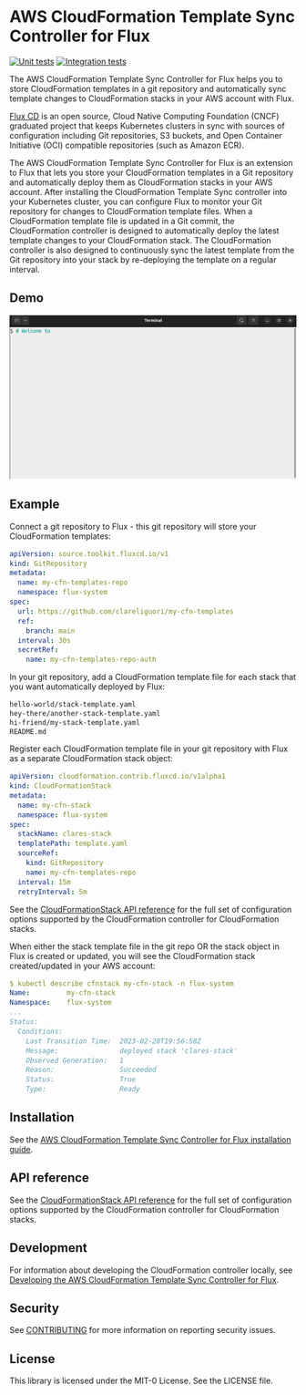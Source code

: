 # AWS CloudFormation Template Sync Controller for Flux

[![Unit tests](https://github.com/awslabs/aws-cloudformation-controller-for-flux/actions/workflows/unit-tests.yml/badge.svg?branch=main)](https://github.com/awslabs/aws-cloudformation-controller-for-flux/actions/workflows/unit-tests.yml)
[![Integration tests](https://github.com/awslabs/aws-cloudformation-controller-for-flux/actions/workflows/integ-tests.yml/badge.svg?branch=main)](https://github.com/awslabs/aws-cloudformation-controller-for-flux/actions/workflows/integ-tests.yml)

The AWS CloudFormation Template Sync Controller for Flux helps you to store CloudFormation templates in a git repository
and automatically sync template changes to CloudFormation stacks in your AWS account with Flux.

[Flux CD](https://fluxcd.io/) is an open source, Cloud Native Computing Foundation (CNCF) graduated project that keeps
Kubernetes clusters in sync with sources of configuration including Git repositories, S3 buckets, and Open Container
Initiative (OCI) compatible repositories (such as Amazon ECR).

The AWS CloudFormation Template Sync Controller for Flux is an extension to Flux that lets you store your CloudFormation
templates in a Git repository and automatically deploy them as CloudFormation stacks in your AWS account. After installing
the CloudFormation Template Sync controller into your Kubernetes cluster, you can configure Flux to monitor your Git repository
for changes to CloudFormation template files. When a CloudFormation template file is updated in a Git commit, the CloudFormation
controller is designed to automatically deploy the latest template changes to your CloudFormation stack. The CloudFormation
controller is also designed to continuously sync the latest template from the Git repository into your stack by re-deploying
the template on a regular interval.

## Demo

![Demo](/docs/demo.gif 'Demo')

## Example

Connect a git repository to Flux - this git repository will store your CloudFormation templates:

```yaml
apiVersion: source.toolkit.fluxcd.io/v1
kind: GitRepository
metadata:
  name: my-cfn-templates-repo
  namespace: flux-system
spec:
  url: https://github.com/clareliguori/my-cfn-templates
  ref:
    branch: main
  interval: 30s
  secretRef:
    name: my-cfn-templates-repo-auth
```

In your git repository, add a CloudFormation template file for each stack that you want automatically deployed by Flux:

```
hello-world/stack-template.yaml
hey-there/another-stack-template.yaml
hi-friend/my-stack-template.yaml
README.md
```

Register each CloudFormation template file in your git repository with Flux as a separate CloudFormation stack object:

```yaml
apiVersion: cloudformation.contrib.fluxcd.io/v1alpha1
kind: CloudFormationStack
metadata:
  name: my-cfn-stack
  namespace: flux-system
spec:
  stackName: clares-stack
  templatePath: template.yaml
  sourceRef:
    kind: GitRepository
    name: my-cfn-templates-repo
  interval: 15m
  retryInterval: 5m
```

See the [CloudFormationStack API reference](./docs/api/cloudformationstack.md) for the full set of configuration options
supported by the CloudFormation controller for CloudFormation stacks.

When either the stack template file in the git repo OR the stack object in Flux is created or updated, you will see the CloudFormation stack created/updated in your AWS account:

```yaml
$ kubectl describe cfnstack my-cfn-stack -n flux-system
Name:         my-cfn-stack
Namespace:    flux-system
...
Status:
  Conditions:
    Last Transition Time:  2023-02-28T19:56:58Z
    Message:               deployed stack 'clares-stack'
    Observed Generation:   1
    Reason:                Succeeded
    Status:                True
    Type:                  Ready
```

## Installation

See the [AWS CloudFormation Template Sync Controller for Flux installation guide](./docs/install.md).

## API reference

See the [CloudFormationStack API reference](./docs/api/cloudformationstack.md) for the full set of configuration options
supported by the CloudFormation controller for CloudFormation stacks.

## Development

For information about developing the CloudFormation controller locally, see [Developing the AWS CloudFormation Template Sync Controller for Flux](./docs/developing.md).

## Security

See [CONTRIBUTING](CONTRIBUTING.md#security-issue-notifications) for more information on reporting security issues.

## License

This library is licensed under the MIT-0 License. See the LICENSE file.
